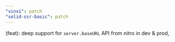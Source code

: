 ```yaml
---
"vinxi": patch
"solid-ssr-basic": patch
---
```


(feat): deep support for `server.baseURL` API from nitro in dev & prod,
